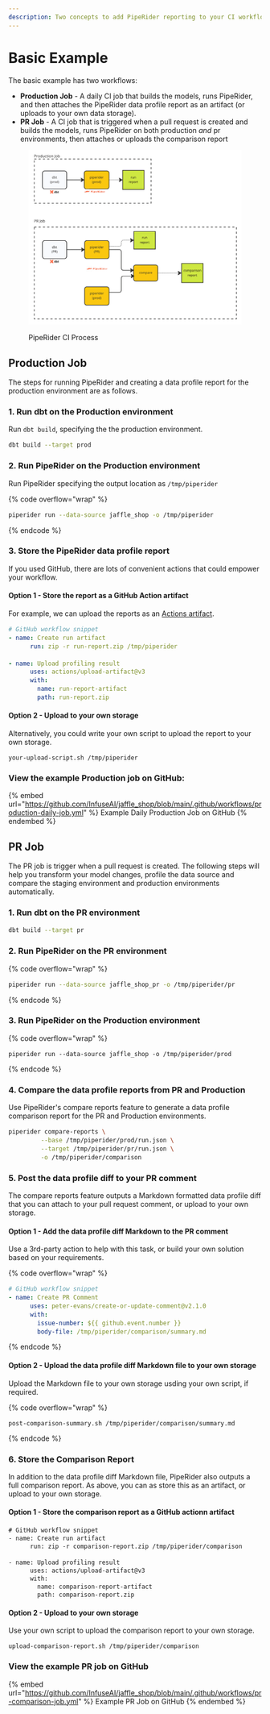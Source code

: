 ```yaml
---
description: Two concepts to add PipeRider reporting to your CI workflow
---
```


# Basic Example

The basic example has two workflows:

* **Production Job** - A daily CI job that builds the models, runs PipeRider, and then attaches the PipeRider data profile report as an artifact (or uploads to your own data storage).
* **PR Job** - A CI job that is triggered when a pull request is created and builds the models, runs PipeRider on both production _and_ pr environments, then attaches or uploads the comparison report

<figure><img src="../../.gitbook/assets/piperider_ci_process-basic.png" alt=""><figcaption><p>PipeRider CI Process</p></figcaption></figure>

## Production Job

The steps for running PipeRider and creating a data profile report for the production environment are as follows.

### 1. Run dbt on the Production environment

Run `dbt build`, specifying the the production environment.

```bash
dbt build --target prod
```

### 2. Run PipeRider on the Production environment

Run PipeRider specifying the output location as `/tmp/piperider`

{% code overflow="wrap" %}
```bash
piperider run --data-source jaffle_shop -o /tmp/piperider
```
{% endcode %}

### 3. Store the PipeRider data profile report

If you used GitHub, there are lots of convenient actions that could empower your workflow.

#### Option 1 - Store the report as a GitHub Action artifact

For example, we can upload the reports as an [Actions artifact](https://docs.github.com/en/actions/using-workflows/storing-workflow-data-as-artifacts).

```yaml
# GitHub workflow snippet
- name: Create run artifact
      run: zip -r run-report.zip /tmp/piperider

- name: Upload profiling result
      uses: actions/upload-artifact@v3
      with:
        name: run-report-artifact
        path: run-report.zip
```

#### Option 2 - Upload to your own storage

Alternatively, you could write your own script to upload the report to your own storage.

```
your-upload-script.sh /tmp/piperider
```

### View the example Production job on GitHub:

{% embed url="https://github.com/InfuseAI/jaffle_shop/blob/main/.github/workflows/production-daily-job.yml" %}
Example Daily Production Job on GitHub
{% endembed %}

## PR Job

The PR job is trigger when a pull request is created. The following steps will help you transform your model changes, profile the data source and compare the staging environment and production environments automatically.

### 1. Run dbt on the PR environment

```bash
dbt build --target pr
```

### 2. Run PipeRider on the PR environment

{% code overflow="wrap" %}
```bash
piperider run --data-source jaffle_shop_pr -o /tmp/piperider/pr
```
{% endcode %}

### 3. Run PipeRider on the Production environment

{% code overflow="wrap" %}
```
piperider run --data-source jaffle_shop -o /tmp/piperider/prod
```
{% endcode %}

### 4. Compare the data profile reports from PR and Production

Use PipeRider's compare reports feature to generate a data profile comparison report for the PR and Production environments.

```bash
piperider compare-reports \
         --base /tmp/piperider/prod/run.json \
         --target /tmp/piperider/pr/run.json \
         -o /tmp/piperider/comparison
```

### 5. Post the data profile diff to your PR comment

The compare reports feature outputs a Markdown formatted data profile diff that you can attach to your pull request comment, or upload to your own storage.

#### Option 1 - Add the data profile diff Markdown to the PR comment&#x20;

Use a 3rd-party action to help with this task, or build your own solution based on your requirements.

{% code overflow="wrap" %}
```yaml
# GitHub workflow snippet
- name: Create PR Comment
      uses: peter-evans/create-or-update-comment@v2.1.0
      with:
        issue-number: ${{ github.event.number }}
        body-file: /tmp/piperider/comparison/summary.md
```
{% endcode %}

#### Option 2 - Upload the  data profile diff Markdown file to your own storage

Upload the Markdown file to your own storage usding your own script, if required.

{% code overflow="wrap" %}
```
post-comparison-summary.sh /tmp/piperider/comparison/summary.md
```
{% endcode %}

### 6. Store the Comparison Report

In addition to the data profile diff Markdown file, PipeRider also outputs a full comparison report. As above, you can as store this as an artifact, or upload to your own storage.

#### Option 1 - Store the comparison report as a GitHub actionn artifact

```
# GitHub workflow snippet
- name: Create run artifact
      run: zip -r comparison-report.zip /tmp/piperider/comparison

- name: Upload profiling result
      uses: actions/upload-artifact@v3
      with:
        name: comparison-report-artifact
        path: comparison-report.zip
```

#### Option 2 - Upload to your own storage

Use your own script to upload the comparison report to your own storage.

```
upload-comparison-report.sh /tmp/piperider/comparison
```

### View the example PR job on GitHub

{% embed url="https://github.com/InfuseAI/jaffle_shop/blob/main/.github/workflows/pr-comparison-job.yml" %}
Example PR Job on GitHub
{% endembed %}

